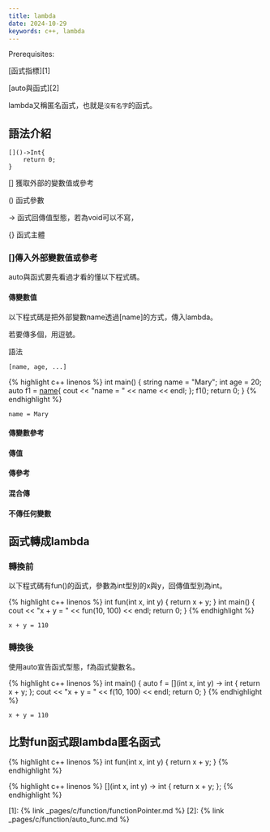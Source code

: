 ```yaml
---
title: lambda
date: 2024-10-29
keywords: c++, lambda
---
```


Prerequisites:

[函式指標][1]

[auto與函式][2]


lambda又稱匿名函式，也就是`沒有名字`的函式。

## 語法介紹

```
[]()->Int{
	return 0;
}
```

[] 獲取外部的變數值或參考

() 函式參數

-> 函式回傳值型態，若為void可以不寫，

{} 函式主體

### []傳入外部變數值或參考

auto與函式要先看過才看的懂以下程式碼。


#### 傳變數值

以下程式碼是把外部變數name透過[name]的方式，傳入lambda。

若要傳多個，用逗號。

語法
```
[name, age, ...]
```

{% highlight c++ linenos %}
int main() {
    string name = "Mary";
    int age = 20;
    auto f1 = [name](){
        cout << "name = " << name << endl;
    };
    f1();
    return 0;
}
{% endhighlight %}

```
name = Mary
```

#### 傳變數參考

#### 傳值

#### 傳參考

#### 混合傳

#### 不傳任何變數


## 函式轉成lambda

### 轉換前

以下程式碼有fun()的函式，參數為int型別的x與y，回傳值型別為int。

{% highlight c++ linenos %}
int fun(int x, int y) {
    return x + y;
}
int main() {
    cout << "x + y = " << fun(10, 100) << endl;
    return 0;
}
{% endhighlight %}
```
x + y = 110
```

### 轉換後

使用auto宣告函式型態，f為函式變數名。

{% highlight c++ linenos %}
int main() {
    auto f = [](int x, int y) -> int {
        return x + y;
    };
    cout << "x + y = " << f(10, 100) << endl;
    return 0;
}
{% endhighlight %}
```
x + y = 110
```

## 比對fun函式跟lambda匿名函式
{% highlight c++ linenos %}
int fun(int x, int y) {
    return x + y;
}
{% endhighlight %}

{% highlight c++ linenos %}
[](int x, int y) -> int {
        return x + y;
    };
{% endhighlight %}

[1]: {% link _pages/c/function/functionPointer.md %}
[2]: {% link _pages/c/function/auto_func.md %}